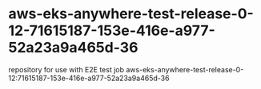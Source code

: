 # aws-eks-anywhere-test-release-0-12-71615187-153e-416e-a977-52a23a9a465d-36
repository for use with E2E test job aws-eks-anywhere-test-release-0-12:71615187-153e-416e-a977-52a23a9a465d-36
